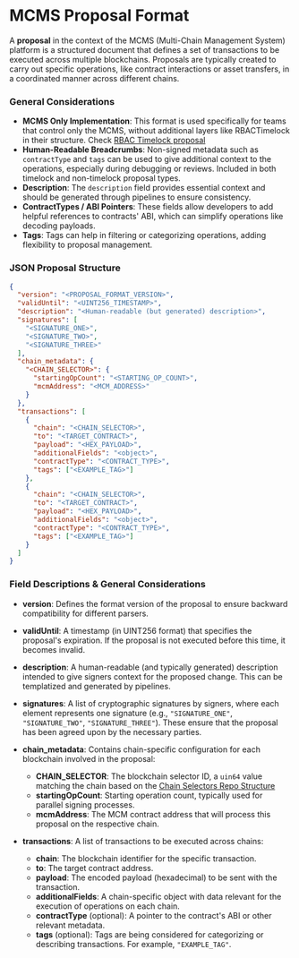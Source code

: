 # MCMS Proposal Format

A **proposal** in the context of the MCMS (Multi-Chain Management System) platform 
is a structured document that defines a set of transactions to be executed 
across multiple blockchains. Proposals are typically created to carry out 
specific operations, like contract interactions or asset transfers, in a 
coordinated manner across different chains.
### General Considerations
- **MCMS Only Implementation**: This format is used specifically for teams that control only the MCMS, without additional layers like RBACTimelock in their structure. Check [RBAC Timelock proposal](./proposal-timelock.md)
- **Human-Readable Breadcrumbs**: Non-signed metadata such as `contractType` and `tags` can be used to give additional context to the operations, especially during debugging or reviews. Included in both timelock and non-timelock proposal types.
- **Description**: The `description` field provides essential context and should be generated through pipelines to ensure consistency.
- **ContractTypes / ABI Pointers**: These fields allow developers to add helpful references to contracts' ABI, which can simplify operations like decoding payloads.
- **Tags**: Tags can help in filtering or categorizing operations, adding flexibility to proposal management.



<!-- panels:start -->

<!-- div:left-panel -->
### JSON Proposal Structure

```json
{
  "version": "<PROPOSAL_FORMAT_VERSION>",
  "validUntil": "<UINT256_TIMESTAMP>",
  "description": "<Human-readable (but generated) description>",
  "signatures": [
    "<SIGNATURE_ONE>",
    "<SIGNATURE_TWO>",
    "<SIGNATURE_THREE>"
  ],
  "chain_metadata": {
    "<CHAIN_SELECTOR>": {
      "startingOpCount": "<STARTING_OP_COUNT>",
      "mcmAddress": "<MCM_ADDRESS>"
    }
  },
  "transactions": [
    {
      "chain": "<CHAIN_SELECTOR>",
      "to": "<TARGET_CONTRACT>",
      "payload": "<HEX_PAYLOAD>",
      "additionalFields": "<object>",
      "contractType": "<CONTRACT_TYPE>",
      "tags": ["<EXAMPLE_TAG>"]
    },
    {
      "chain": "<CHAIN_SELECTOR>",
      "to": "<TARGET_CONTRACT>",
      "payload": "<HEX_PAYLOAD>",
      "additionalFields": "<object>",
      "contractType": "<CONTRACT_TYPE>",
      "tags": ["<EXAMPLE_TAG>"]
    }
  ]
}
```

<!-- div:right-panel -->

### Field Descriptions & General Considerations

- **version**: Defines the format version of the proposal to ensure backward compatibility for different parsers.

- **validUntil**: A timestamp (in UINT256 format) that specifies the proposal's expiration. If the proposal is not executed before this time, it becomes invalid.

- **description**: A human-readable (and typically generated) description intended to give signers context for the proposed change. This can be templatized and generated by pipelines.

- **signatures**: A list of cryptographic signatures by signers, where each element represents one signature (e.g., `"SIGNATURE_ONE"`, `"SIGNATURE_TWO"`, `"SIGNATURE_THREE"`). These ensure that the proposal has been agreed upon by the necessary parties.

- **chain_metadata**: Contains chain-specific configuration for each blockchain involved in the proposal:
    - **CHAIN_SELECTOR**: The blockchain selector ID, a `uin64` value matching the chain based on the [Chain Selectors Repo Structure](https://github.com/smartcontractkit/chain-selectors)
    - **startingOpCount**: Starting operation count, typically used for parallel signing processes.
    - **mcmAddress**: The MCM contract address that will process this proposal on the respective chain.

- **transactions**: A list of transactions to be executed across chains:
    - **chain**: The blockchain identifier for the specific transaction.
    - **to**: The target contract address.
    - **payload**: The encoded payload (hexadecimal) to be sent with the transaction.
    - **additionalFields**: A chain-specific object with data relevant for the execution of operations on each chain.
    - **contractType** (optional): A pointer to the contract's ABI or other relevant metadata.
    - **tags** (optional): Tags are being considered for categorizing or describing transactions. For example, `"EXAMPLE_TAG"`.


<!-- panels:end -->